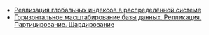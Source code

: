 - [Реализация глобальных индексов в распределённой системе](https://habr.com/ru/companies/arenadata/articles/817983/)
- [Горизонтальное масштабирование базы данных. Репликация. Партицирование. Шардирование](https://habr.com/ru/articles/875708/)